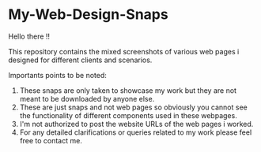 # My-Web-Design-Snaps

Hello there !! 

This repository contains the mixed screenshots of various web pages i designed for different clients and scenarios.

Importants points to be noted:
1) These snaps are only taken to showcase my work but they are not meant to be downloaded by anyone else.
2) These are just snaps and not web pages so obviously you cannot see the functionality of different components used in these webpages.
3) I'm not authorized to post the website URLs of the web pages i worked.
4) For any detailed clarifications or queries related to my work please feel free to contact me.

